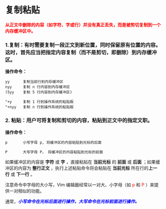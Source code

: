 # 复制粘贴

**<font color="red">从正文中删除的内容（如字符、字或行）并没有真正丢失，而是被剪切复制到一个内存缓冲区中。</font>**

### 1.复制：有时需要复制一段正文到新位置，同时保留原有位置的内容。这时，首先应当把指定内容复制（而不是剪切，即删除）到内存缓冲区。

**操作命令：**

    yy      复制当前行到内存缓冲区
    nyy     复制 n 行内容到内存缓冲区
    (5yy    复制 5 行内容到内存缓冲区)

    "+y     复制 1 行到操作系统的粘贴板
    "+nyy   复制 n 行到操作系统的粘贴板

### 2. 粘贴：用户可将复制和剪切的内容，粘贴到正文中的指定文职。

**操作命令：**

    p       小写字母 p, 将缓冲区的内容粘贴到光标的后面

    P       大写字母 P， 将缓冲区的内容粘贴到光标的前面

如果缓冲区的内容是 **字符** 或 **字** ，直接粘贴在 **当前光标** 的 **前面** 或 **后面** ；如果缓冲区的内容为 **整行正文** ，执行上述粘贴命令将会粘贴在 **当前光标** 所在行的**上一行** 或 **下一行** 。

注意命令中字母的大小写，Vim 编辑器经常以一对大、小字母（如 <font color="red"> p </font> 和 <font color="red"> P </font>）来提供一对相似的功能。

通常，<font color="blue">**_小写命令在光标后面进行操作，大写命令在光标前面进行操作。_**</font>
